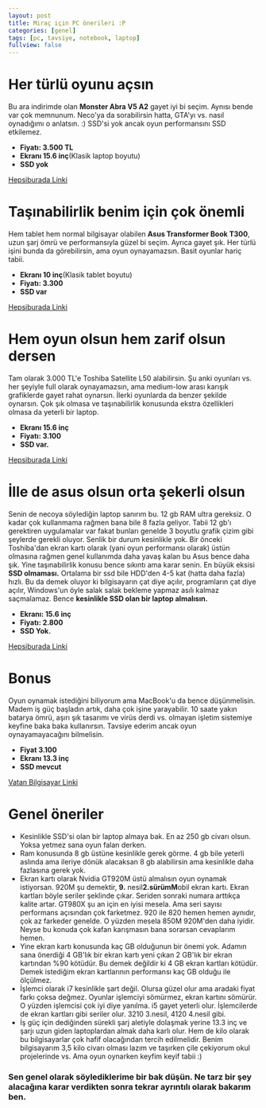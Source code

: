 ```yaml
---
layout: post
title: Miraç için PC önerileri :P
categories: [genel]
tags: [pc, tavsiye, notebook, laptop]
fullview: false
---
```



# Her türlü oyunu açsın
Bu ara indirimde olan **Monster Abra V5 A2** gayet iyi bi seçim. Aynısı bende var çok memnunum. Neco'ya da sorabilirsin hatta, GTA'yı vs. nasıl oynadığımı o anlatsın. :) SSD'si yok ancak oyun performansını SSD etkilemez.

- **Fiyatı: 3.500 TL**
- **Ekranı 15.6 inç**(Klasik laptop boyutu)
- **SSD yok**

[Hepsiburada Linki](http://www.hepsiburada.com/monster-abra-a5-v5-2-intel-core-i7-5700hq-2-7ghz-3-5ghz-8gb-1tb-15-6-full-hd-tasinabilir-bilgisayar-p-BD601734)

# Taşınabilirlik benim için çok önemli
Hem tablet hem normal bilgisayar olabilen **Asus Transformer Book T300**, uzun şarj ömrü ve performansıyla güzel bi seçim. Ayrıca gayet şık. Her türlü işini bunda da görebilirsin, ama oyun oynayamazsın. Basit oyunlar hariç tabii. 

- **Ekranı 10 inç**(Klasik tablet boyutu)
- **Fiyatı: 3.300**
- **SSD var**

[Hepsiburada Linki](http://www.hepsiburada.com/asus-transformer-book-t300chi-fh011h-intel-core-m-5y71-1-2ghz-2-9ghz-8gb-128gb-ssd-12-5-ikisi-bir-arada-bilgisayar-p-BD601353)

# Hem oyun olsun hem zarif olsun dersen
Tam olarak 3.000 TL'e Toshiba Satellite L50 alabilirsin. Şu anki oyunları vs. her şeyiyle full olarak oynayamazsın, ama medium-low arası karışık grafiklerde gayet rahat oynarsın. İlerki oyunlarda da benzer şekilde oynarsın. Çok şık olmasa ve taşınabilirlik konusunda ekstra özellikleri olmasa da yeterli bir laptop.

- **Ekranı 15.6 inç**
- **Fiyatı: 3.100**
- **SSD var.**

[Hepsiburada Linki](http://www.hepsiburada.com/toshiba-satellite-p50-c-16e-intel-core-i5-6200u-2-3ghz-2-8ghz-8gb-1tb-15-6-fhd-tasinabilir-bilgisa-p-BD602034)

# İlle de asus olsun orta şekerli olsun
Senin de necoya söylediğin laptop sanırım bu. 12 gb RAM ultra gereksiz. O kadar çok kullanmama rağmen bana bile 8 fazla geliyor. Tabii 12 gb'ı gerektiren uygulamalar var fakat bunları genelde 3 boyutlu grafik çizim gibi şeylerde gerekli oluyor. Senlik bir durum kesinlikle yok. Bir önceki Toshiba'dan ekran kartı olarak (yani oyun performansı olarak) üstün olmasına rağmen genel kullanımda daha yavaş kalan bu Asus bence daha şık. Yine taşınabilirlik konusu bence sıkıntı ama karar senin. En büyük eksisi **SSD olmaması.** Ortalama bir ssd bile HDD'den 4-5 kat (hatta daha fazla) hızlı. Bu da demek oluyor ki bilgisayarın çat diye açılır, programların çat diye açılır, Windows'un öyle salak salak bekleme yapmaz asılı kalmaz saçmalamaz. Bence **kesinlikle SSD olan bir laptop almalısın.**

  - **Ekranı: 15.6 inç**
  - **Fiyatı: 2.800**
  - **SSD Yok.**

[Hepsiburada Linki](http://www.hepsiburada.com/asus-k555ub-xo067t-intel-core-i7-6500u-2-5ghz-3-1ghz-12gb-1tb-15-6-tasinabilir-bilgisayar-p-BD601852)

# Bonus
Oyun oynamak istediğini biliyorum ama MacBook'u da bence düşünmelisin. Madem iş güç başladın artık, daha çok işine yarayabilir. 10 saate yakın batarya ömrü, aşırı şık tasarımı ve virüs derdi vs. olmayan işletim sistemiye keyfine baka baka kullanırsın. Tavsiye ederim ancak oyun oynayamayacağını bilmelisin.

- **Fiyat 3.100**
- **Ekranı 13.3 inç**
- **SSD mevcut**

[Vatan Bilgisayar Linki](http://www.vatanbilgisayar.com/macbookpro-notebook-corei5-2-5ghz-4gb-500gb-13-3-intel-notebook-bilgisayar.html?OM.zn=category_top_sellers-21&OM.zpc=MD101TU/A)

# Genel öneriler
- Kesinlikle SSD'si olan bir laptop almaya bak. En az 250 gb civarı olsun. Yoksa yetmez sana oyun falan derken.
- Ram konusunda 8 gb üstüne kesinlikle gerek görme. 4 gb bile yeterli aslında ama ileriye dönük alacaksan 8 gb alabilirsin ama kesinlikle daha fazlasına gerek yok.
- Ekran kartı olarak Nvidia GT920M üstü almalısın oyun oynamak istiyorsan. 920M şu demektir, **9.** nesil**2.**sürüm**M**obil ekran kartı. Ekran kartları böyle seriler şeklinde çıkar. Seriden sonraki numara arttıkça kalite artar. GT980X şu an için en iyisi mesela. Ama seri sayısı performans açısından çok farketmez. 920 ile 820 hemen hemen aynıdır, çok az farkeder genelde. O yüzden mesela 850M 920M'den daha iyidir. Neyse bu konuda çok kafan karışmasın bana sorarsan cevaplarım hemen.
- Yine ekran kartı konusunda kaç GB olduğunun bir önemi yok. Adamın sana önerdiği 4 GB'lık bir ekran kartı yeni çıkan 2 GB'lık bir ekran kartından %90 kötüdür. Bu demek değildir ki 4 GB ekran kartları kötüdür. Demek istediğim ekran kartlarının performansı kaç GB olduğu ile ölçülmez.
- İşlemci olarak i7 kesinlikle şart değil. Olursa güzel olur ama aradaki fiyat farkı çoksa değmez. Oyunlar işlemciyi sömürmez, ekran kartını sömürür. O yüzden işlemcisi çok iyi diye yanılma. i5 gayet yeterli olur. İşlemcilerde de ekran kartları gibi seriler olur. 3210 3.nesil, 4120 4.nesil gibi. 
- İş güç için dediğinden sürekli şarj aletiyle dolaşmak yerine 13.3 inç ve şarjı uzun giden laptoplardan almak daha karlı olur. Hem de kilo olarak bu bilgisayarlar çok hafif olacağından tercih edilmelidir. Benim bilgisayarım 3,5 kilo civarı olması lazım ve taşırken çile çekiyorum okul projelerinde vs. Ama oyun oynarken keyfim keyif tabii :)


### Sen genel olarak söylediklerime bir bak düşün. Ne tarz bir şey alacağına karar verdikten sonra tekrar ayrıntılı olarak bakarım ben.
